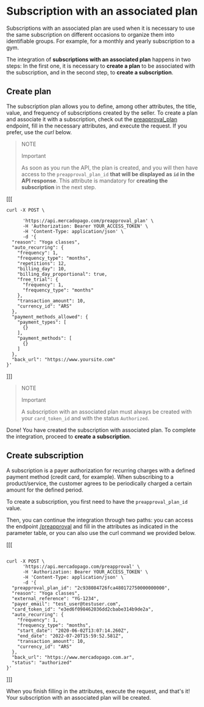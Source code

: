 # Subscription with an associated plan

Subscriptions with an associated plan are used when it is necessary to use the same subscription on different occasions to organize them into identifiable groups. For example, for a monthly and yearly subscription to a gym.

The integration of **subscriptions with an associated plan** happens in two steps: In the first one, it is necessary to **create a plan** to be associated with the subscription, and in the second step, to **create a subscription**.

## Create plan 

The subscription plan allows you to define, among other attributes, the title, value, and frequency of subscriptions created by the seller. To create a plan and associate it with a subscription, check out the [preapproval_plan](/developers/en/reference/subscriptions/_preapproval_plan/post) endpoint, fill in the necessary attributes, and execute the request. If you prefer, use the _curl_ below.

> NOTE
>
> Important
>
> As soon as you run the API, the plan is created, and you will then have access to the `preapproval_plan_id` **that will be displayed as  `id` in the API response**. This attribute is mandatory for **creating the subscription** in the next step.

[[[
```curl
curl -X POST \

      'https://api.mercadopago.com/preapproval_plan' \
      -H 'Authorization: Bearer YOUR_ACCESS_TOKEN' \
      -H 'Content-Type: application/json' \ 
      -d '{
  "reason": "Yoga classes",
  "auto_recurring": {
    "frequency": 1,
    "frequency_type": "months",
    "repetitions": 12,
    "billing_day": 10,
    "billing_day_proportional": true,
    "free_trial": {
      "frequency": 1,
      "frequency_type": "months"
    },
    "transaction_amount": 10,
    "currency_id": "ARS"
  },
  "payment_methods_allowed": {
    "payment_types": [
      {}
    ],
    "payment_methods": [
      {}
    ]
  },
  "back_url": "https://www.yoursite.com"
}'
```
]]]

> NOTE
>
> Important
>
> A subscription with an associated plan must always be created with your `card_token_id` and with the status `Authorized`.

Done! You have created the subscription with associated plan. To complete the integration, proceed to **create a subscription**.

## Create subscription

A subscription is a payer authorization for recurring charges with a defined payment method (credit card, for example). When subscribing to a product/service, the customer agrees to be periodically charged a certain amount for the defined period.

To create a subscription, you first need to have the `preapproval_plan_id` value.

Then, you can continue the integration through two paths: you can access the endpoint [/preapproval](/developers/en/reference/subscriptions/_preapproval/post) and fill in the attributes as indicated in the parameter table, or you can also use the curl command we provided below.

[[[
```curl

curl -X POST \
      'https://api.mercadopago.com/preapproval' \
      -H 'Authorization: Bearer YOUR_ACCESS_TOKEN' \
      -H 'Content-Type: application/json' \ 
      -d '{
  "preapproval_plan_id": "2c938084726fca480172750000000000",
  "reason": "Yoga classes",
  "external_reference": "YG-1234",
  "payer_email": "test_user@testuser.com",
  "card_token_id": "e3ed6f098462036dd2cbabe314b9de2a",
  "auto_recurring": {
    "frequency": 1,
    "frequency_type": "months",
    "start_date": "2020-06-02T13:07:14.260Z",
    "end_date": "2022-07-20T15:59:52.581Z",
    "transaction_amount": 10,
    "currency_id": "ARS"
  },
  "back_url": "https://www.mercadopago.com.ar",
  "status": "authorized"
}'
```
]]]

When you finish filling in the attributes, execute the request, and that's it! Your subscription with an associated plan will be created.
